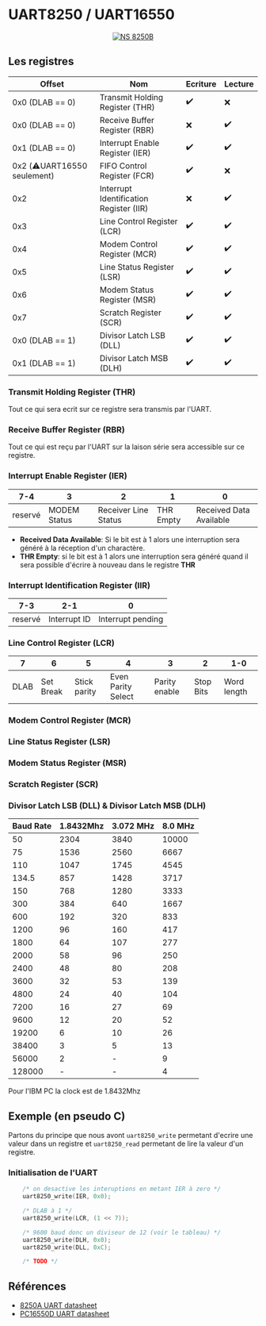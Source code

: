 # UART8250 / UART16550

<div align="center">

[![NS 8250B](https://upload.wikimedia.org/wikipedia/commons/c/ce/UART_chip_NS_8250B.jpg)](https://commons.wikimedia.org/wiki/File:UART_chip_NS_8250B.jpg)

</div>

## Les registres

| Offset           |  Nom                                    | Ecriture  | Lecture |
| -----------------|-----------------------------------------|-----------|---------|
| 0x0 (DLAB == 0)  | Transmit Holding Register (THR)         | ✔️        | ❌     |
| 0x0 (DLAB == 0)  | Receive Buffer Register (RBR)           | ❌        | ✔️     |
| 0x1 (DLAB == 0)  | Interrupt Enable Register (IER)         | ✔️        | ✔️     |
| 0x2 (⚠️UART16550 seulement) | FIFO Control Register (FCR)  | ✔️        | ❌     |
| 0x2              | Interrupt Identification Register (IIR) | ❌        | ✔️     |
| 0x3              | Line Control Register (LCR)             | ✔️        | ✔️     |
| 0x4              | Modem Control Register (MCR)            | ✔️        | ✔️     |
| 0x5              | Line Status Register (LSR)              | ✔️        | ✔️     |
| 0x6              | Modem Status Register (MSR)             | ✔️        | ✔️     |
| 0x7              | Scratch Register (SCR)                  | ✔️        | ✔️     |
| 0x0 (DLAB == 1)  | Divisor Latch LSB (DLL)                 | ✔️        | ✔️     |
| 0x1 (DLAB == 1)  | Divisor Latch MSB (DLH)                 | ✔️        | ✔️     |

### Transmit Holding Register (THR)

Tout ce qui sera ecrit sur ce registre sera transmis par l'UART.

### Receive Buffer Register (RBR)

Tout ce qui est reçu par l'UART sur la laison série sera accessible sur ce registre.

### Interrupt Enable Register (IER)

| 7-4     | 3            | 2                    | 1         | 0                       |
|---------|--------------|----------------------|-----------|-------------------------|
| reservé | MODEM Status | Receiver Line Status | THR Empty | Received Data Available |

- **__Received Data Available__**: Si le bit est à 1 alors une interruption sera généré à la réception d'un charactère.
- **__THR Empty__**: si le bit est à 1 alors une interruption sera généré quand il sera possible d'écrire à nouveau dans le registre **THR**

### Interrupt Identification Register (IIR)

| 7-3     | 2-1          | 0                 |
|---------|--------------|-------------------|
| reservé | Interrupt ID | Interrupt pending |

### Line Control Register (LCR)

| 7    | 6         | 5            | 4                  | 3             | 2         | 1-0             |
|------|-----------|--------------|--------------------|---------------|-----------|-----------------|
| DLAB | Set Break | Stick parity | Even Parity Select | Parity enable | Stop Bits | Word length     |

### Modem Control Register (MCR)

### Line Status Register (LSR)

### Modem Status Register (MSR)

### Scratch Register (SCR)

### Divisor Latch LSB (DLL) & Divisor Latch MSB (DLH)

| Baud Rate | 1.8432Mhz | 3.072 MHz | 8.0 MHz |
|-----------|-----------|-----------|---------|
| 50        | 2304      | 3840      | 10000   |
| 75        | 1536      | 2560      | 6667    |
| 110       | 1047      | 1745      | 4545    |
| 134.5     | 857       | 1428      | 3717    |
| 150       | 768       | 1280      | 3333    |
| 300       | 384       | 640       | 1667    |
| 600       | 192       | 320       | 833     |
| 1200      | 96        | 160       | 417     |
| 1800      | 64        | 107       | 277     |
| 2000      | 58        | 96        | 250     |
| 2400      | 48        | 80        | 208     |
| 3600      | 32        | 53        | 139     |
| 4800      | 24        | 40        | 104     |
| 7200      | 16        | 27        | 69      |
| 9600      | 12        | 20        | 52      |
| 19200     | 6         | 10        | 26      |
| 38400     | 3         | 5         | 13      |
| 56000     | 2         | -         | 9       |
| 128000    | -         | -         | 4       |

Pour l'IBM PC la clock est de 1.8432Mhz

## Exemple (en pseudo C)

Partons du principe que nous avont `uart8250_write` permetant d'ecrire une valeur dans un registre et `uart8250_read` permetant de lire la valeur d'un registre.

### Initialisation de l'UART

```c
    /* on desactive les interuptions en metant IER à zero */
    uart8250_write(IER, 0x0);

    /* DLAB à 1 */
    uart8250_write(LCR, (1 << 7));

    /* 9600 baud donc un diviseur de 12 (voir le tableau) */
    uart8250_write(DLH, 0x0);
    uart8250_write(DLL, 0xC);

    /* TODO */
```

## Références

- [8250A UART datasheet](https://web.archive.org/web/20160503070506/http://archive.pcjs.org/pubs/pc/datasheets/8250A-UART.pdf)
- [PC16550D UART datasheet](https://web.archive.org/web/20180826215135/http://www.ti.com/lit/ds/symlink/pc16550d.pdf)